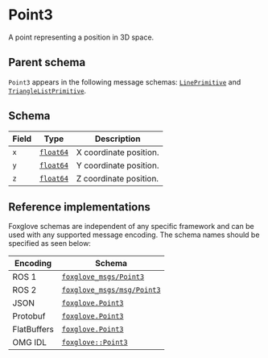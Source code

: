 # Point3

A point representing a position in 3D space.

## Parent schema

<!--TODO: Link missing documentation when available-->
`Point3` appears in the following message schemas: [`LinePrimitive`](./line-primitive.md) and [`TriangleListPrimitive`]().

## Schema 

| Field | Type            | Description             |
|-------|-----------------|-------------------------|
| `x`   | [`float64`](#)  | X coordinate position.  |
| `y`   | [`float64`](#)  | Y coordinate position.  |
| `z`   | [`float64`](#)  | Z coordinate position.  |



## Reference implementations

Foxglove schemas are independent of any specific framework and can be used with any supported message encoding. The schema names should be specified as seen below:

| Encoding     | Schema                                   |
|--------------|------------------------------------------|
| ROS 1        | [`foxglove_msgs/Point3`](https://docs.ros.org/en/noetic/api/geometry_msgs/html/msg/Point.html)          |
| ROS 2        | [`foxglove_msgs/msg/Point3`](https://docs.ros2.org/galactic/api/geometry_msgs/msg/Point.html)      |
| JSON         | [`foxglove.Point3`](https://github.com/foxglove/foxglove-sdk/blob/main/schemas/jsonschema/Point3.json)        |
| Protobuf     | [`foxglove.Point3`](https://github.com/foxglove/foxglove-sdk/blob/main/schemas/proto/foxglove/Point3.proto)   |
| FlatBuffers  | [`foxglove.Point3`](https://github.com/foxglove/foxglove-sdk/blob/main/schemas/flatbuffer/Point3.fbs)         |
| OMG IDL      | [`foxglove::Point3`](https://github.com/foxglove/foxglove-sdk/blob/main/schemas/omgidl/foxglove/Point3.idl)   |
